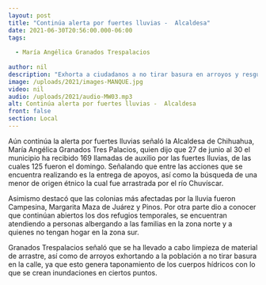 ```yaml
---
layout: post
title: "Continúa alerta por fuertes lluvias -  Alcaldesa"
date: 2021-06-30T20:56:00.000-06:00
tags:
  
  - María Angélica Granados Trespalacios
  
author: nil
description: "Exhorta a ciudadanos a no tirar basura en arroyos y resguardarse de la contingencia climatica."
image: /uploads/2021/images-MANQUE.jpg
video: nil
audio: /uploads/2021/audio-MW03.mp3
alt: Continúa alerta por fuertes lluvias -  Alcaldesa
front: false
section: Local
---
```


Aún continúa la alerta por fuertes lluvias señaló la Alcaldesa de Chihuahua, María Angélica Granados Tres Palacios, quien dijo que 27 de junio al 30 el municipio ha recibido 169 llamadas de auxilio por las fuertes lluvias, de las cuales 125 fueron el domingo. Señalando que entre las acciones que se encuentra realizando es la entrega de apoyos, así como la búsqueda de una menor de origen étnico la cual fue arrastrada por el río Chuvíscar.

Asimismo destacó que las colonias más afectadas por la lluvia fueron Campesina, Margarita Maza de Juárez y Pinos. Por otra parte dio a conocer que continúan abiertos los dos refugios temporales, se encuentran atendiendo a personas albergando a las familias en la zona norte y a quienes no tengan hogar en la zona sur.

Granados Trespalacios señaló que se ha llevado a cabo limpieza de material de arrastre, así como de arroyos exhortando a la población a no tirar basura en la calle, ya que esto genera taponamiento de los cuerpos hídricos con lo que se crean inundaciones en ciertos puntos.
